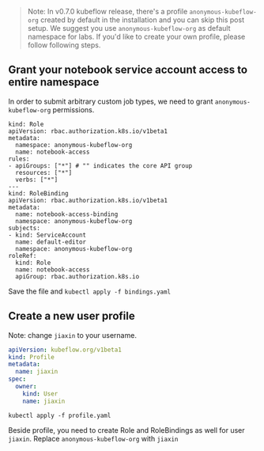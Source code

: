 
> Note: In v0.7.0 kubeflow release, there's a profile `anonymous-kubeflow-org` created by default in the installation and you can skip this post setup. We suggest you use `anonymous-kubeflow-org` as default namespace for labs. If you'd like to create your own profile, please follow following steps.


## Grant your notebook service account access to entire namespace

In order to submit arbitrary custom job types, we need to grant `anonymous-kubeflow-org` permissions.

```
kind: Role
apiVersion: rbac.authorization.k8s.io/v1beta1
metadata:
  namespace: anonymous-kubeflow-org
  name: notebook-access
rules:
- apiGroups: ["*"] # "" indicates the core API group
  resources: ["*"]
  verbs: ["*"]
---
kind: RoleBinding
apiVersion: rbac.authorization.k8s.io/v1beta1
metadata:
  name: notebook-access-binding
  namespace: anonymous-kubeflow-org
subjects:
- kind: ServiceAccount
  name: default-editor
  namespace: anonymous-kubeflow-org
roleRef:
  kind: Role
  name: notebook-access
  apiGroup: rbac.authorization.k8s.io
```

Save the file and `kubectl apply -f bindings.yaml`

## Create a new user profile

Note: change `jiaxin` to your username.

```yaml
apiVersion: kubeflow.org/v1beta1
kind: Profile
metadata:
  name: jiaxin
spec:
  owner:
    kind: User
    name: jiaxin
```

```
kubectl apply -f profile.yaml
```

Beside profile, you need to create Role and RoleBindings as well for user `jiaxin`. Replace `anonymous-kubeflow-org` with `jiaxin`